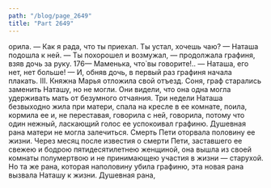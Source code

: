 ```yaml
---
path: "/blog/page_2649"
title: "Part 2649"
---
```


орила.
— Как я рада, что ты приехал. Ты устал, хочешь чаю? — Наташа подошла к ней. — Ты похорошел и возмужал, — продолжала графиня, взяв дочь за руку.
176— Маменька, что̀ вы говорите!..
— Наташа, его нет, нет больше! — И, обняв дочь, в первый раз графиня начала плакать.
III.
Княжна Марья отложила свой отъезд. Соня, граф старались заменить Наташу, но не могли. Они видели, что она одна могла удерживать мать от безумного отчаяния. Три недели Наташа безвыходно жила при матери, спала на кресле в ее комнате, поила, кормила ее и, не переставая, говорила с ней, говорила, потому что один нежный, ласкающий голос ее успокоивал графиню.
Душевная рана матери не могла залечиться. Смерть Пети оторвала половину ее жизни. Через месяц после известия о смерти Пети, заставшего ее свежею и бодрою пятидесятилетнею женщиной, она вышла из своей комнаты полумертвою и не принимающею участия в жизни — старухой. Но та же рана, которая наполовину убила графиню, эта новая рана вызвала Наташу к жизни.
Душевная рана,
